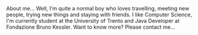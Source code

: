 About me... Well, I'm quite a normal boy who loves travelling, meeting new people, trying new things and staying with friends. I like Computer Science, I'm currently student at the University of Trento and Java Developer at Fondazione Bruno Kessler.
Want to know more? Please contact me...
